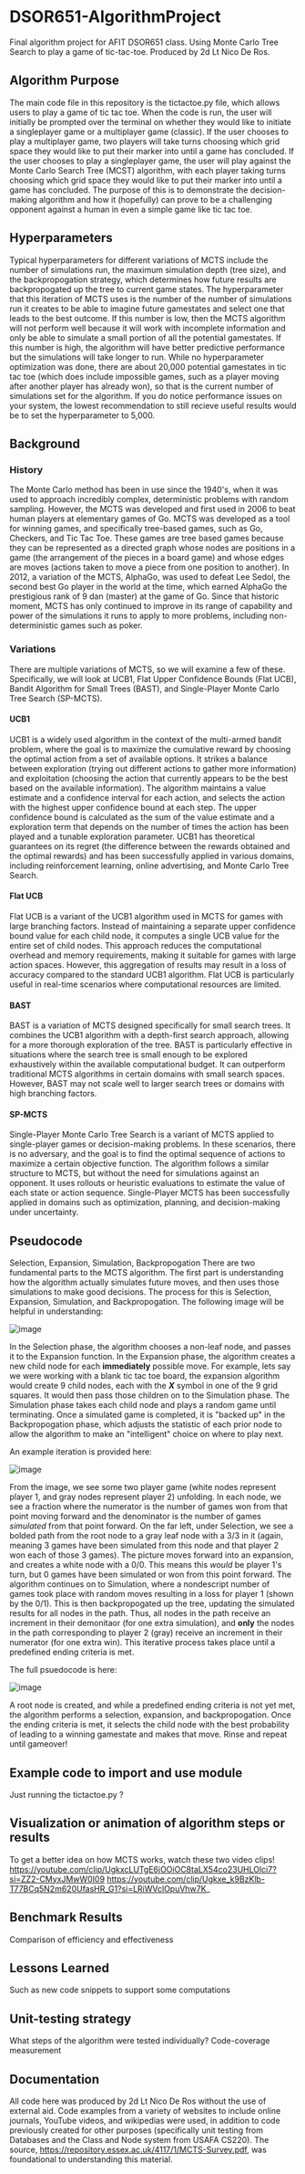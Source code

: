 # DSOR651-AlgorithmProject
Final algorithm project for AFIT DSOR651 class. Using Monte Carlo Tree Search to play a game of tic-tac-toe. Produced by 2d Lt Nico De Ros.

## Algorithm Purpose
The main code file in this repository is the tictactoe.py file, which allows users to play a game of tic tac toe. When the code is run, the user will initially be prompted over the terminal on whether they would like to initiate a singleplayer game or a multiplayer game (classic). If the user chooses to play a multiplayer game, two players will take turns choosing which grid space they would like to put their marker into until a game has concluded. If the user chooses to play a singleplayer game, the user will play against the Monte Carlo Search Tree (MCST) algorithm, with each player taking turns choosing which grid space they would like to put their marker into until a game has concluded. The purpose of this is to demonstrate the decision-making algorithm and how it (hopefully) can prove to be a challenging opponent against a human in even a simple game like tic tac toe.

## Hyperparameters
Typical hyperparameters for different variations of MCTS include the number of simulations run, the maximum simulation depth (tree size), and the backpropogation strategy, which determines how future results are backpropogated up the tree to current game states. The hyperparameter that this iteration of MCTS uses is the number of the number of simulations run it creates to be able to imagine future gamestates and select one that leads to the best outcome. If this number is low, then the MCTS algorithm will not perform well because it will work with incomplete information and only be able to simulate a small portion of all the potential gamestates. If this number is high, the algorithm will have better predictive performance but the simulations will take longer to run. While no hyperparameter optimization was done, there are about 20,000 potential gamestates in tic tac toe (which does include impossible games, such as a player moving after another player has already won), so that is the current number of simulations set for the algorithm. If you do notice performance issues on your system, the lowest recommendation to still recieve useful results would be to set the hyperparameter to 5,000.

## Background
### History
The Monte Carlo method has been in use since the 1940's, when it was used to approach incredibly complex, deterministic problems with random sampling. However, the MCTS was developed and first used in 2006 to beat human players at elementary games of Go. MCTS was developed as a tool for winning games, and specifically tree-based games, such as Go, Checkers, and Tic Tac Toe. These games are tree based games because they can be represented as a directed graph whose nodes are positions in a game (the arrangement of the pieces in a board game) and whose edges are moves (actions taken to move a piece from one position to another). In 2012, a variation of the MCTS, AlphaGo, was used to defeat Lee Sedol, the second best Go player in the world at the time, which earned AlphaGo the prestigious rank of 9 dan (master) at the game of Go. Since that historic moment, MCTS has only continued to improve in its range of capability and power of the simulations it runs to apply to more problems, including non-deterministic games such as poker.

### Variations
There are multiple variations of MCTS, so we will examine a few of these. Specifically, we will look at UCB1, Flat Upper Confidence Bounds (Flat UCB), Bandit Algorithm for Small Trees (BAST), and Single-Player Monte Carlo Tree Search (SP-MCTS).

#### UCB1
UCB1 is a widely used algorithm in the context of the multi-armed bandit problem, where the goal is to maximize the cumulative reward by choosing the optimal action from a set of available options. It strikes a balance between exploration (trying out different actions to gather more information) and exploitation (choosing the action that currently appears to be the best based on the available information). The algorithm maintains a value estimate and a confidence interval for each action, and selects the action with the highest upper confidence bound at each step. The upper confidence bound is calculated as the sum of the value estimate and a exploration term that depends on the number of times the action has been played and a tunable exploration parameter. UCB1 has theoretical guarantees on its regret (the difference between the rewards obtained and the optimal rewards) and has been successfully applied in various domains, including reinforcement learning, online advertising, and Monte Carlo Tree Search.

#### Flat UCB
Flat UCB is a variant of the UCB1 algorithm used in MCTS for games with large branching factors. Instead of maintaining a separate upper confidence bound value for each child node, it computes a single UCB value for the entire set of child nodes. This approach reduces the computational overhead and memory requirements, making it suitable for games with large action spaces. However, this aggregation of results may result in a loss of accuracy compared to the standard UCB1 algorithm. Flat UCB is particularly useful in real-time scenarios where computational resources are limited.

#### BAST
BAST is a variation of MCTS designed specifically for small search trees. It combines the UCB1 algorithm with a depth-first search approach, allowing for a more thorough exploration of the tree. BAST is particularly effective in situations where the search tree is small enough to be explored exhaustively within the available computational budget. It can outperform traditional MCTS algorithms in certain domains with small search spaces. However, BAST may not scale well to larger search trees or domains with high branching factors.

#### SP-MCTS
Single-Player Monte Carlo Tree Search is a variant of MCTS applied to single-player games or decision-making problems. In these scenarios, there is no adversary, and the goal is to find the optimal sequence of actions to maximize a certain objective function. The algorithm follows a similar structure to MCTS, but without the need for simulations against an opponent. It uses rollouts or heuristic evaluations to estimate the value of each state or action sequence. Single-Player MCTS has been successfully applied in domains such as optimization, planning, and decision-making under uncertainty.

## Pseudocode
Selection, Expansion, Simulation, Backpropogation
There are two fundamental parts to the MCTS algorithm. The first part is understanding how the algorithm actually simulates future moves, and then uses those simulations to make good decisions. The process for this is Selection, Expansion, Simulation, and Backpropogation. The following image will be helpful in understanding:

![image](https://github.com/Snicoalot/DSOR651-AlgorithmProject/assets/144690537/74c948d4-4cb5-4876-823a-50a8a4912838)

In the Selection phase, the algorithm chooses a non-leaf node, and passes it to the Expansion function. In the Expansion phase, the algorithm creates a new child node for each **immediately** possible move. For example, lets say we were working with a blank tic tac toe board, the expansion algorithm would create 9 child nodes, each with the ***X*** symbol in one of the 9 grid squares. It would then pass those children on to the Simulation phase. The Simulation phase takes each child node and plays a random game until terminating. Once a simulated game is completed, it is "backed up" in the Backpropogation phase, which adjusts the statistic of each prior node to allow the algorithm to make an "intelligent" choice on where to play next.

An example iteration is provided here:

![image](https://github.com/Snicoalot/DSOR651-AlgorithmProject/assets/144690537/bd5e03ef-08e3-4f12-8b3f-e55e66411d49)

From the image, we see some two player game (white nodes represent player 1, and gray nodes represent player 2) unfolding. In each node, we see a fraction where the numerator is the number of games won from that point moving forward and the denominator is the number of games *simulated* from that point forward. On the far left, under Selection, we see a bolded path from the root node to a gray leaf node with a 3/3 in it (again, meaning 3 games have been simulated from this node and that player 2 won each of those 3 games). The picture moves forward into an expansion, and creates a white node with a 0/0. This means this *would* be player 1's turn, but 0 games have been simulated or won from this point forward. The algorithm continues on to Simulation, where a nondescript number of games took place with random moves resulting in a loss for player 1 (shown by the 0/1). This is then backpropogated up the tree, updating the simulated results for all nodes in the path. Thus, all nodes in the path receive an increment in their demonitaor (for one extra simulation), and **only** the nodes in the path corresponding to player 2 (gray) receive an increment in their numerator (for one extra win). This iterative process takes place until a predefined ending criteria is met.

The full psuedocode is here:

![image](https://github.com/Snicoalot/DSOR651-AlgorithmProject/assets/144690537/d3c3fdce-da77-43f2-b92d-72df8e92f572)

A root node is created, and while a predefined ending criteria is not yet met, the algorithm performs a selection, expansion, and backpropogation. Once the ending criteria is met, it selects the child node with the best probability of leading to a winning gamestate and makes that move. Rinse and repeat until gameover!

## Example code to import and use module
Just running the tictactoe.py ?

## Visualization or animation of algorithm steps or results
To get a better idea on how MCTS works, watch these two video clips!
https://youtube.com/clip/UgkxcLUTgE6jOOiOC8taLX54co23UHLOlci7?si=ZZ2-CMyxJMwW0I09
https://youtube.com/clip/Ugkxe_k9BzKlb-T77BCq5N2m620UfasHR_G1?si=LRiWVclOpuVhw7K_


## Benchmark Results
Comparison of efficiency and effectiveness 

## Lessons Learned
Such as new code snippets to support some computations

## Unit-testing strategy
What steps of the algorithm were tested individually?
Code-coverage measurement

## Documentation
All code here was produced by 2d Lt Nico De Ros without the use of external aid. Code examples from a variety of websites to include online journals, YouTube videos, and wikipedias were used, in addition to code previously created for other purposes (specifically unit testing from Databases and the Class and Node system from USAFA CS220). The source, https://repository.essex.ac.uk/4117/1/MCTS-Survey.pdf, was foundational to understanding this material.
